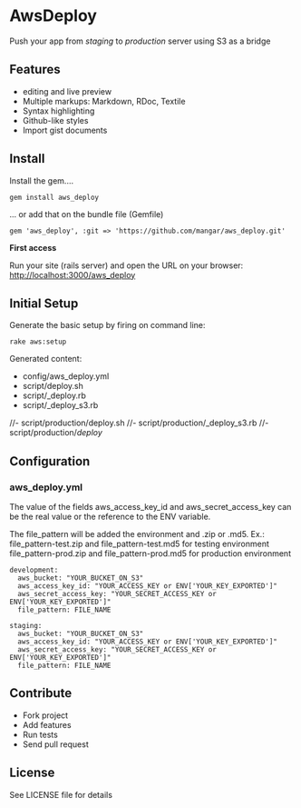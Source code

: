 

# AwsDeploy

Push your app from _staging_ to _production_ server using S3 as a bridge


## Features

- editing and live preview
- Multiple markups: Markdown, RDoc, Textile
- Syntax highlighting
- Github-like styles
- Import gist documents


## Install

Install the gem.... 

```
gem install aws_deploy
```

... or add that on the bundle file (Gemfile)

```
gem 'aws_deploy', :git => 'https://github.com/mangar/aws_deploy.git'
```


__First access__


Run your site (rails server) and open the URL on your browser: [http://localhost:3000/aws_deploy](http://localhost:3000/aws_deploy)




## Initial Setup

Generate the basic setup by firing on command line:

```
rake aws:setup
```

Generated content:

- config/aws_deploy.yml
- script/deploy.sh
- script/_deploy.rb
- script/_deploy_s3.rb


//- script/production/deploy.sh
//- script/production/_deploy_s3.rb
//- script/production/_deploy_


## Configuration

### aws_deploy.yml ###

The value of the fields aws_access_key_id and aws_secret_access_key can be the real value or the reference to the ENV variable.

The file_pattern will be added the environment and .zip or .md5.
Ex.:
file_pattern-test.zip and file_pattern-test.md5  for testing environment
file_pattern-prod.zip and file_pattern-prod.md5  for production environment


```
development:
  aws_bucket: "YOUR_BUCKET_ON_S3"
  aws_access_key_id: "YOUR_ACCESS_KEY or ENV['YOUR_KEY_EXPORTED']"
  aws_secret_access_key: "YOUR_SECRET_ACCESS_KEY or ENV['YOUR_KEY_EXPORTED']"
  file_pattern: FILE_NAME

staging: 
  aws_bucket: "YOUR_BUCKET_ON_S3"
  aws_access_key_id: "YOUR_ACCESS_KEY or ENV['YOUR_KEY_EXPORTED']"
  aws_secret_access_key: "YOUR_SECRET_ACCESS_KEY or ENV['YOUR_KEY_EXPORTED']"
  file_pattern: FILE_NAME

```








## Contribute

- Fork project
- Add features
- Run tests
- Send pull request

## License

See LICENSE file for details